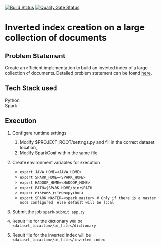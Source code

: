 [![Build Status](https://travis-ci.org/snemmani/de-challenge.svg?branch=master)](https://travis-ci.org/snemmani/de-challenge)
[![Quality Gate Status](https://sonarcloud.io/api/project_badges/measure?project=snemmani_de_challenge&metric=alert_status)](https://sonarcloud.io/dashboard?id=snemmani_de_challenge) 
# Inverted index creation on a large collection of documents

## Problem Statement
Create an efficient implementation to build an inverted index of a large collection of documents.
Detailed problem statement can be found [here](./problem-statement.pdf).

## Tech Stack used
Python<br>
Spark

## Execution
1. Configure runtime settings
    1. Modify $PROJECT_ROOT/settings.py and fill in the correct dataset location, 
    2. Modify SparkConf within the same file

2. Create environment variables for execution

    * `export JAVA_HOME=<JAVA_HOME>`
    * `export SPARK_HOME=<SPARK_HOME>`
    * `export HADOOP_HOME=<HADOOP_HOME>`
    * `export PATH=$SPARK_HOME/bin:$PATH`
    * `export PYSPARK_PYTHON=python3`
    * `export SPARK_MASTER=<spark_master> # Only if there is a master node configured, else default will be local`
    
3. Submit the job
    `spark-submit app.py`

4. Result file for the dictionary will be
    `<dataset_locaiton>/id_files/dictionary`

4. Result file for the inverted index will be
    `<dataset_locaiton>/id_files/inverted-index`
